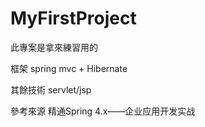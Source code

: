 # MyFirstProject

此專案是拿來練習用的

框架
spring mvc + 
Hibernate

其餘技術
servlet/jsp

參考來源
精通Spring 4.x——企业应用开发实战 
